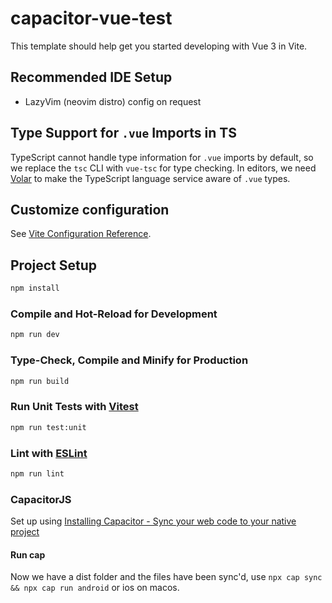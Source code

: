 # capacitor-vue-test

This template should help get you started developing with Vue 3 in Vite.

## Recommended IDE Setup

- LazyVim (neovim distro)
  config on request

## Type Support for `.vue` Imports in TS

TypeScript cannot handle type information for `.vue` imports by default, so we replace the `tsc` CLI with `vue-tsc` for type checking. In editors, we need [Volar](https://marketplace.visualstudio.com/items?itemName=Vue.volar) to make the TypeScript language service aware of `.vue` types.

## Customize configuration

See [Vite Configuration Reference](https://vite.dev/config/).

## Project Setup

```sh
npm install
```

### Compile and Hot-Reload for Development

```sh
npm run dev
```

### Type-Check, Compile and Minify for Production

```sh
npm run build
```

### Run Unit Tests with [Vitest](https://vitest.dev/)

```sh
npm run test:unit
```

### Lint with [ESLint](https://eslint.org/)

```sh
npm run lint
```

### CapacitorJS

Set up using [Installing Capacitor - Sync your web code to your native project](https://capacitorjs.com/docs/getting-started#sync-your-web-code-to-your-native-project)

#### Run cap

Now we have a dist folder and the files have been sync'd, use `npx cap sync && npx cap run android` or ios on macos.
